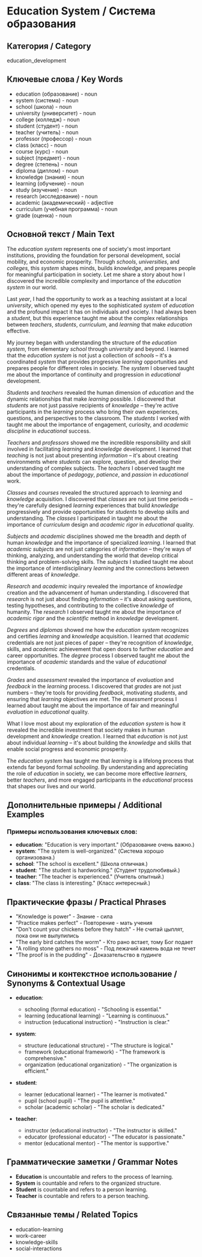 # Education System / Система образования

## Категория / Category
education_development

## Ключевые слова / Key Words
- education (образование) - noun
- system (система) - noun
- school (школа) - noun
- university (университет) - noun
- college (колледж) - noun
- student (студент) - noun
- teacher (учитель) - noun
- professor (профессор) - noun
- class (класс) - noun
- course (курс) - noun
- subject (предмет) - noun
- degree (степень) - noun
- diploma (диплом) - noun
- knowledge (знания) - noun
- learning (обучение) - noun
- study (изучение) - noun
- research (исследование) - noun
- academic (академический) - adjective
- curriculum (учебная программа) - noun
- grade (оценка) - noun

## Основной текст / Main Text

The *education* *system* represents one of society's most important institutions, providing the foundation for personal development, social mobility, and economic prosperity. Through *schools*, *universities*, and *colleges*, this *system* shapes minds, builds *knowledge*, and prepares people for meaningful participation in society. Let me share a story about how I discovered the incredible complexity and importance of the *education* *system* in our world.

Last *year*, I had the opportunity to work as a teaching assistant at a local *university*, which opened my eyes to the sophisticated *system* of *education* and the profound impact it has on individuals and society. I had always been a *student*, but this experience taught me about the complex relationships between *teachers*, *students*, *curriculum*, and *learning* that make *education* effective.

My journey began with understanding the structure of the *education* *system*, from elementary *school* through *university* and beyond. I learned that the *education* *system* is not just a collection of *schools* – it's a coordinated *system* that provides progressive *learning* opportunities and prepares people for different roles in society. The *system* I observed taught me about the importance of continuity and progression in *educational* development.

*Students* and *teachers* revealed the human dimension of *education* and the dynamic relationships that make *learning* possible. I discovered that *students* are not just passive recipients of *knowledge* – they're active participants in the *learning* process who bring their own experiences, questions, and perspectives to the classroom. The *students* I worked with taught me about the importance of engagement, curiosity, and *academic* *discipline* in *educational* success.

*Teachers* and *professors* showed me the incredible responsibility and skill involved in facilitating *learning* and *knowledge* development. I learned that *teaching* is not just about presenting *information* – it's about creating environments where *students* can explore, question, and develop their understanding of complex subjects. The *teachers* I observed taught me about the importance of *pedagogy*, *patience*, and *passion* in *educational* work.

*Classes* and *courses* revealed the structured approach to *learning* and *knowledge* acquisition. I discovered that *classes* are not just time periods – they're carefully designed *learning* experiences that build *knowledge* progressively and provide opportunities for *students* to develop skills and understanding. The *classes* I participated in taught me about the importance of *curriculum* design and *academic* *rigor* in *educational* quality.

*Subjects* and *academic* disciplines showed me the breadth and depth of human *knowledge* and the importance of specialized *learning*. I learned that *academic* *subjects* are not just categories of *information* – they're ways of thinking, analyzing, and understanding the world that develop critical thinking and problem-solving skills. The *subjects* I studied taught me about the importance of interdisciplinary *learning* and the connections between different areas of *knowledge*.

*Research* and *academic* inquiry revealed the importance of *knowledge* creation and the advancement of human understanding. I discovered that *research* is not just about finding *information* – it's about asking questions, testing hypotheses, and contributing to the collective *knowledge* of humanity. The *research* I observed taught me about the importance of *academic* *rigor* and the *scientific* method in *knowledge* development.

*Degrees* and *diplomas* showed me how the *education* *system* recognizes and certifies *learning* and *knowledge* acquisition. I learned that *academic* credentials are not just pieces of paper – they're recognition of *knowledge*, skills, and *academic* achievement that open doors to further *education* and career opportunities. The *degree* process I observed taught me about the importance of *academic* standards and the value of *educational* credentials.

*Grades* and *assessment* revealed the importance of *evaluation* and *feedback* in the *learning* process. I discovered that *grades* are not just numbers – they're tools for providing *feedback*, motivating *students*, and ensuring that *learning* objectives are met. The *assessment* process I learned about taught me about the importance of fair and meaningful *evaluation* in *educational* quality.

What I love most about my exploration of the *education* *system* is how it revealed the incredible investment that society makes in human development and *knowledge* creation. I learned that *education* is not just about individual *learning* – it's about building the *knowledge* and skills that enable social progress and economic prosperity.

The *education* *system* has taught me that *learning* is a lifelong process that extends far beyond formal *schooling*. By understanding and appreciating the role of *education* in society, we can become more effective *learners*, better *teachers*, and more engaged participants in the *educational* process that shapes our lives and our world.

## Дополнительные примеры / Additional Examples

### Примеры использования ключевых слов:
- **education**: "Education is very important." (Образование очень важно.)
- **system**: "The system is well-organized." (Система хорошо организована.)
- **school**: "The school is excellent." (Школа отличная.)
- **student**: "The student is hardworking." (Студент трудолюбивый.)
- **teacher**: "The teacher is experienced." (Учитель опытный.)
- **class**: "The class is interesting." (Класс интересный.)

## Практические фразы / Practical Phrases

- "Knowledge is power" - Знание - сила
- "Practice makes perfect" - Повторение - мать учения
- "Don't count your chickens before they hatch" - Не считай цыплят, пока они не вылупились
- "The early bird catches the worm" - Кто рано встает, тому Бог подает
- "A rolling stone gathers no moss" - Под лежачий камень вода не течет
- "The proof is in the pudding" - Доказательство в пудинге

## Синонимы и контекстное использование / Synonyms & Contextual Usage

- **education**: 
  - schooling (formal education) - "Schooling is essential."
  - learning (educational learning) - "Learning is continuous."
  - instruction (educational instruction) - "Instruction is clear."

- **system**: 
  - structure (educational structure) - "The structure is logical."
  - framework (educational framework) - "The framework is comprehensive."
  - organization (educational organization) - "The organization is efficient."

- **student**: 
  - learner (educational learner) - "The learner is motivated."
  - pupil (school pupil) - "The pupil is attentive."
  - scholar (academic scholar) - "The scholar is dedicated."

- **teacher**: 
  - instructor (educational instructor) - "The instructor is skilled."
  - educator (professional educator) - "The educator is passionate."
  - mentor (educational mentor) - "The mentor is supportive."

## Грамматические заметки / Grammar Notes

- **Education** is uncountable and refers to the process of learning.
- **System** is countable and refers to the organized structure.
- **Student** is countable and refers to a person learning.
- **Teacher** is countable and refers to a person teaching.

## Связанные темы / Related Topics

- education-learning
- work-career
- knowledge-skills
- social-interactions



